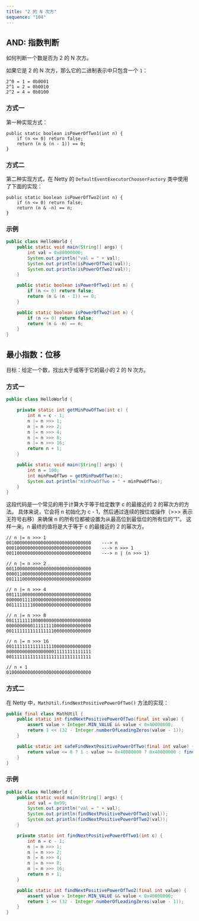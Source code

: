 ```yaml
---
title: "2 的 N 次方"
sequence: "104"
---
```


## AND: 指数判断

如何判断一个数是否为 2 的 N 次方。

如果它是 2 的 N 次方，那么它的二进制表示中只包含一个 `1`：

```text
2^0 = 1 = 0b0001
2^1 = 2 = 0b0010
2^2 = 4 = 0b0100
```

### 方式一

第一种实现方式：

```text
public static boolean isPowerOfTwo1(int n) {
    if (n <= 0) return false;
    return (n & (n - 1)) == 0;
}
```

### 方式二

第二种实现方式，在 Netty 的 `DefaultEventExecutorChooserFactory` 类中使用了下面的实现：

```text
public static boolean isPowerOfTwo2(int n) {
    if (n <= 0) return false;
    return (n & -n) == n;
}
```

### 示例

```java
public class HelloWorld {
    public static void main(String[] args) {
        int val = 0x80000000;
        System.out.println("val = " + val);
        System.out.println(isPowerOfTwo1(val));
        System.out.println(isPowerOfTwo2(val));
    }

    public static boolean isPowerOfTwo1(int n) {
        if (n <= 0) return false;
        return (n & (n - 1)) == 0;
    }

    public static boolean isPowerOfTwo2(int n) {
        if (n <= 0) return false;
        return (n & -n) == n;
    }
}
```

## 最小指数：位移

目标：给定一个数，找出大于或等于它的最小的 2 的 N 次方。

### 方式一

```java
public class HelloWorld {

    private static int getMinPowOfTwo(int c) {
        int n = c - 1;
        n |= n >>> 1;
        n |= n >>> 2;
        n |= n >>> 4;
        n |= n >>> 8;
        n |= n >>> 16;
        return n + 1;
    }

    public static void main(String[] args) {
        int n = 100;
        int minPowOfTwo = getMinPowOfTwo(n);
        System.out.println("minPowOfTwo = " + minPowOfTwo);
    }
}
```

这段代码是一个常见的用于计算大于等于给定数字 c 的最接近的 2 的幂次方的方法。
具体来说，它会将 n 初始化为 c - 1，然后通过连续的按位或操作（>>> 表示无符号右移）来确保 n 的所有位都被设置为从最高位到最低位的所有位的“1”。
这样一来，n 最终的值将是大于等于 c 的最接近的 2 的幂次方。

```text
// n |= n >>> 1
00100000000000000000000000000000    ---> n
00010000000000000000000000000000    ---> n >>> 1
00110000000000000000000000000000    ---> n | (n >>> 1)

// n |= n >>> 2
00110000000000000000000000000000
00001100000000000000000000000000
00111100000000000000000000000000

// n |= n >>> 4
00111100000000000000000000000000
00000011110000000000000000000000
00111111110000000000000000000000

// n |= n >>> 8
00111111110000000000000000000000
00000000001111111100000000000000
00111111111111111100000000000000

// n |= n >>> 16
00111111111111111100000000000000
00000000000000000011111111111111
00111111111111111111111111111111

// n + 1
01000000000000000000000000000000
```

### 方式二

在 Netty 中，`MathUtil.findNextPositivePowerOfTwo()` 方法的实现：

```java
public final class MathUtil {
    public static int findNextPositivePowerOfTwo(final int value) {
        assert value > Integer.MIN_VALUE && value < 0x40000000;
        return 1 << (32 - Integer.numberOfLeadingZeros(value - 1));
    }

    public static int safeFindNextPositivePowerOfTwo(final int value) {
        return value <= 0 ? 1 : value >= 0x40000000 ? 0x40000000 : findNextPositivePowerOfTwo(value);
    }
}
```

### 示例

```java
public class HelloWorld {
    public static void main(String[] args) {
        int val = 0x99;
        System.out.println("val = " + val);
        System.out.println(findNextPositivePowerOfTwo1(val));
        System.out.println(findNextPositivePowerOfTwo2(val));
    }

    private static int findNextPositivePowerOfTwo1(int c) {
        int n = c - 1;
        n |= n >>> 1;
        n |= n >>> 2;
        n |= n >>> 4;
        n |= n >>> 8;
        n |= n >>> 16;
        return n + 1;
    }

    public static int findNextPositivePowerOfTwo2(final int value) {
        assert value > Integer.MIN_VALUE && value < 0x40000000;
        return 1 << (32 - Integer.numberOfLeadingZeros(value - 1));
    }
}
```
